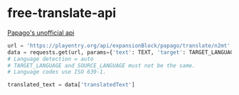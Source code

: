 # free-translate-api
[Papago's unofficial api](https://papago.naver.com/)
``` python
url = 'https://playentry.org/api/expansionBlock/papago/translate/n2mt'
data = requests.get(url, params={'text': TEXT, 'target': TARGET_LANGUAGE, 'source': SOURCE_LANGUAGE}).json()
# Language detection = auto
# TARGET_LANGUAGE and SOURCE_LANGUAGE must not be the same.
# Language codes use ISO 639-1.

translated_text = data['translatedText']
```
